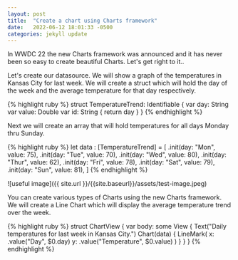 ```yaml
---
layout: post
title:  "Create a chart using Charts framework"
date:   2022-06-12 18:01:33 -0500
categories: jekyll update
---
```

In WWDC 22 the new Charts framework was announced and it has never been so easy
to create beautiful Charts. Let's get right to it..

Let's create our datasource. We will show a graph of the temperatures in Kansas City
for last week. We will create a struct which will hold the day of the week and the average temperature for that
day respectively.

{% highlight ruby %}
struct TemperatureTrend: Identifiable {
  var day: String
  var value: Double
  var id: String { return day }
}
{% endhighlight %}

Next we will create an array that will hold temperatures for all days Monday thru Sunday.

{% highlight ruby %}
let data : [TemperatureTrend] = [
  .init(day: "Mon", value: 75),
  .init(day: "Tue", value: 70),
  .init(day: "Wed", value: 80),
  .init(day: "Thur", value: 62),
  .init(day: "Fri", value: 78),
  .init(day: "Sat", value: 79),
  .init(day: "Sun", value: 81),
]
{% endhighlight %}

![useful image]({{ site.url }}/{{site.baseurl}}/assets/test-image.jpeg)

You can create various types of Charts using the new Charts framework. We will create a
Line Chart which will display the average temperature trend over the week.

{% highlight ruby %}
struct ChartView {
  var body: some View {
    Text("Daily temperatures for last week in Kansas City.")
    Chart(data) {
      LineMark(
          x: .value("Day", $0.day)
          y: .value("Temperature", $0.value)
        )
    }
  }
}
{% endhighlight %}
